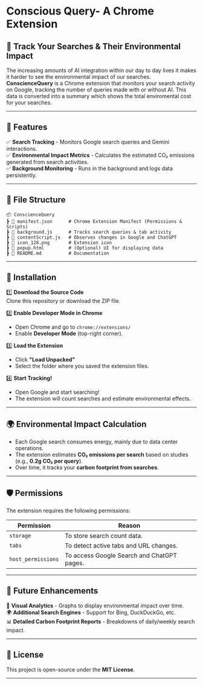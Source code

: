 # Conscious Query- A Chrome Extension  

## 🌱 Track Your Searches & Their Environmental Impact  

The increasing amounts of AI integration within our day to day lives it makes it harder to see the environmental impact of our searches. **ConscienceQuery** is a Chrome extension that monitors your search activity on Google, tracking the number of queries made with or without AI. This data is converted into a summary which shows the total enviromental cost for your searches.

---

## 🚀 Features  

✅ **Search Tracking** - Monitors Google search queries and Gemini interactions.  
✅ **Environmental Impact Metrics** - Calculates the estimated CO₂ emissions generated from search activities.  
✅ **Background Monitoring** - Runs in the background and logs data persistently.  

---

## 📂 File Structure  

```
📦 ConscienceQuery
┣ 📜 manifest.json      # Chrome Extension Manifest (Permissions & Scripts)
┣ 📜 background.js      # Tracks search queries & tab activity
┣ 📜 contentScript.js   # Observes changes in Google and ChatGPT
┣ 📜 icon_128.png       # Extension icon
┣ 📜 popup.html         # (Optional) UI for displaying data
┣ 📜 README.md          # Documentation
```

---

## 🔧 Installation  

1️⃣ **Download the Source Code**  
   Clone this repository or download the ZIP file.  

2️⃣ **Enable Developer Mode in Chrome**  
   - Open Chrome and go to `chrome://extensions/`  
   - Enable **Developer Mode** (top-right corner).  

3️⃣ **Load the Extension**  
   - Click **"Load Unpacked"**  
   - Select the folder where you saved the extension files.  

4️⃣ **Start Tracking!**  
   - Open Google and start searching!  
   - The extension will count searches and estimate environmental effects.  

---

## 🌍 Environmental Impact Calculation  

- Each Google search consumes energy, mainly due to data center operations.  
- The extension estimates **CO₂ emissions per search** based on studies (e.g., **0.2g CO₂ per query**).  
- Over time, it tracks your **carbon footprint from searches**.  

---

## 🛡️ Permissions  

The extension requires the following permissions:  

| Permission    | Reason |
|--------------|--------|
| `storage`    | To store search count data. |
| `tabs`       | To detect active tabs and URL changes. |
| `host_permissions` | To access Google Search and ChatGPT pages. |

---

## 📝 Future Enhancements  

🚀 **Visual Analytics** - Graphs to display environmental impact over time.  
🌍 **Additional Search Engines** - Support for Bing, DuckDuckGo, etc.  
📊 **Detailed Carbon Footprint Reports** - Breakdowns of daily/weekly search impact.  

---

## 📜 License  

This project is open-source under the **MIT License**.  

---
